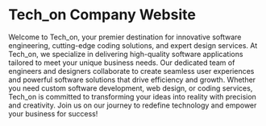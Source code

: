 # Tech_on Company Website
Welcome to Tech_on, your premier destination for innovative software engineering, cutting-edge coding solutions, and expert design services. At Tech_on, we specialize in delivering high-quality software applications tailored to meet your unique business needs. Our dedicated team of engineers and designers collaborate to create seamless user experiences and powerful software solutions that drive efficiency and growth. Whether you need custom software development, web design, or coding services, Tech_on is committed to transforming your ideas into reality with precision and creativity. Join us on our journey to redefine technology and empower your business for success!









